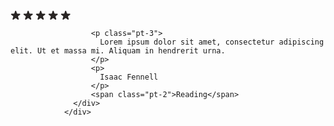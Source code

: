  <div class="swiper-slide">
                  <div class="swiper-card bg-light">
                    <svg width="96" height="16" viewBox="0 0 96 16" fill="none" xmlns="http://www.w3.org/2000/svg">
                      <path d="M7.27845 1.53601C7.57782 0.61475 8.88116 0.61475 9.18054 1.53601L10.2503 4.82801C10.3842 5.24 10.7681 5.51894 11.2013 5.51896L14.6628 5.51909C15.6315 5.51913 16.0342 6.75867 15.2505 7.32808L12.4502 9.36278C12.0998 9.61742 11.9531 10.0688 12.087 10.4808L13.1565 13.7728C13.4558 14.6941 12.4014 15.4602 11.6177 14.8909L8.81725 12.8564C8.46677 12.6018 7.99221 12.6018 7.64174 12.8564L4.84129 14.8909C4.05758 15.4602 3.00316 14.6941 3.30246 13.7728L4.37199 10.4808C4.50584 10.0688 4.35919 9.61742 4.00873 9.36278L1.20844 7.32808C0.424775 6.75867 0.827529 5.51913 1.79621 5.51909L5.25767 5.51896C5.69087 5.51894 6.07479 5.24 6.20867 4.82801L7.27845 1.53601Z" fill="#292524"/>
                      <path d="M27.2784 1.53601C27.5778 0.61475 28.8812 0.61475 29.1805 1.53601L30.2503 4.82801C30.3842 5.24 30.7681 5.51894 31.2013 5.51896L34.6628 5.51909C35.6315 5.51913 36.0342 6.75867 35.2505 7.32808L32.4502 9.36278C32.0998 9.61742 31.9531 10.0688 32.087 10.4808L33.1565 13.7728C33.4558 14.6941 32.4014 15.4602 31.6177 14.8909L28.8172 12.8564C28.4668 12.6018 27.9922 12.6018 27.6417 12.8564L24.8413 14.8909C24.0576 15.4602 23.0032 14.6941 23.3025 13.7728L24.372 10.4808C24.5058 10.0688 24.3592 9.61742 24.0087 9.36278L21.2084 7.32808C20.4248 6.75867 20.8275 5.51913 21.7962 5.51909L25.2577 5.51896C25.6909 5.51894 26.0748 5.24 26.2087 4.82801L27.2784 1.53601Z" fill="#292524"/>
                      <path d="M47.2784 1.53601C47.5778 0.61475 48.8812 0.61475 49.1805 1.53601L50.2503 4.82801C50.3842 5.24 50.7681 5.51894 51.2013 5.51896L54.6628 5.51909C55.6315 5.51913 56.0342 6.75867 55.2505 7.32808L52.4502 9.36278C52.0998 9.61742 51.9531 10.0688 52.087 10.4808L53.1565 13.7728C53.4558 14.6941 52.4014 15.4602 51.6177 14.8909L48.8172 12.8564C48.4668 12.6018 47.9922 12.6018 47.6417 12.8564L44.8413 14.8909C44.0576 15.4602 43.0032 14.6941 43.3025 13.7728L44.372 10.4808C44.5058 10.0688 44.3592 9.61742 44.0087 9.36278L41.2084 7.32808C40.4248 6.75867 40.8275 5.51913 41.7962 5.51909L45.2577 5.51896C45.6909 5.51894 46.0748 5.24 46.2087 4.82801L47.2784 1.53601Z" fill="#292524"/>
                      <path d="M67.2784 1.53601C67.5778 0.61475 68.8812 0.61475 69.1805 1.53601L70.2503 4.82801C70.3842 5.24 70.7681 5.51894 71.2013 5.51896L74.6628 5.51909C75.6315 5.51913 76.0342 6.75867 75.2505 7.32808L72.4502 9.36278C72.0998 9.61742 71.9531 10.0688 72.087 10.4808L73.1565 13.7728C73.4558 14.6941 72.4014 15.4602 71.6177 14.8909L68.8172 12.8564C68.4668 12.6018 67.9922 12.6018 67.6417 12.8564L64.8413 14.8909C64.0576 15.4602 63.0032 14.6941 63.3025 13.7728L64.372 10.4808C64.5058 10.0688 64.3592 9.61742 64.0087 9.36278L61.2084 7.32808C60.4248 6.75867 60.8275 5.51913 61.7962 5.51909L65.2577 5.51896C65.6909 5.51894 66.0748 5.24 66.2087 4.82801L67.2784 1.53601Z" fill="#292524"/>
                      <path d="M87.2784 1.53601C87.5778 0.61475 88.8812 0.61475 89.1805 1.53601L90.2503 4.82801C90.3842 5.24 90.7681 5.51894 91.2013 5.51896L94.6628 5.51909C95.6315 5.51913 96.0342 6.75867 95.2505 7.32808L92.4502 9.36278C92.0998 9.61742 91.9531 10.0688 92.087 10.4808L93.1565 13.7728C93.4558 14.6941 92.4014 15.4602 91.6177 14.8909L88.8172 12.8564C88.4668 12.6018 87.9922 12.6018 87.6417 12.8564L84.8413 14.8909C84.0576 15.4602 83.0032 14.6941 83.3025 13.7728L84.372 10.4808C84.5058 10.0688 84.3592 9.61742 84.0087 9.36278L81.2084 7.32808C80.4248 6.75867 80.8275 5.51913 81.7962 5.51909L85.2577 5.51896C85.6909 5.51894 86.0748 5.24 86.2087 4.82801L87.2784 1.53601Z" fill="#292524"/>
                      </svg>
                      
                      <p class="pt-3">
                        Lorem ipsum dolor sit amet, consectetur adipiscing elit. Ut et massa mi. Aliquam in hendrerit urna. 
                      </p>
                      <p>
                        Isaac Fennell
                      </p>
                      <span class="pt-2">Reading</span>
                  </div>
                </div>